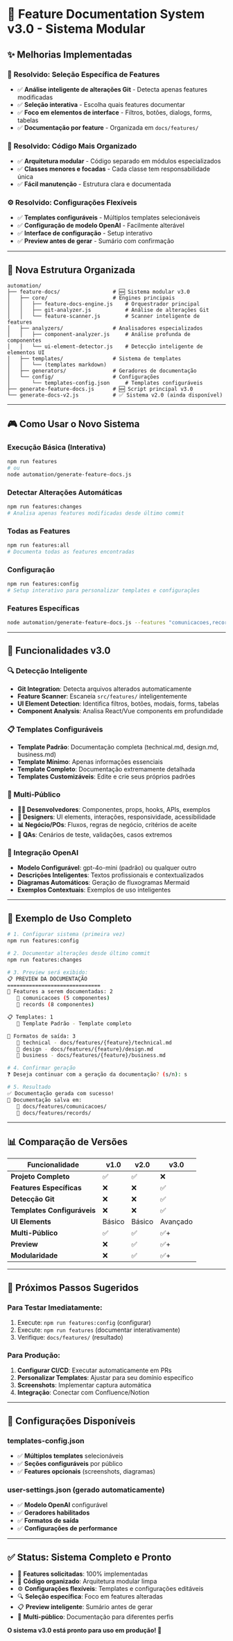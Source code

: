 # 🚀 Feature Documentation System v3.0 - Sistema Modular

## ✨ **Melhorias Implementadas**

### 🎯 **Resolvido: Seleção Específica de Features**
- ✅ **Análise inteligente de alterações Git** - Detecta apenas features modificadas
- ✅ **Seleção interativa** - Escolha quais features documentar
- ✅ **Foco em elementos de interface** - Filtros, botões, dialogs, forms, tabelas
- ✅ **Documentação por feature** - Organizada em `docs/features/`

### 🧹 **Resolvido: Código Mais Organizado**
- ✅ **Arquitetura modular** - Código separado em módulos especializados
- ✅ **Classes menores e focadas** - Cada classe tem responsabilidade única
- ✅ **Fácil manutenção** - Estrutura clara e documentada

### ⚙️ **Resolvido: Configurações Flexíveis**
- ✅ **Templates configuráveis** - Múltiplos templates selecionáveis
- ✅ **Configuração de modelo OpenAI** - Facilmente alterável
- ✅ **Interface de configuração** - Setup interativo
- ✅ **Preview antes de gerar** - Sumário com confirmação

---

## 📁 **Nova Estrutura Organizada**

```
automation/
├── feature-docs/                 # 🆕 Sistema modular v3.0
│   ├── core/                     # Engines principais
│   │   ├── feature-docs-engine.js    # Orquestrador principal
│   │   ├── git-analyzer.js           # Análise de alterações Git
│   │   └── feature-scanner.js        # Scanner inteligente de features
│   ├── analyzers/                # Analisadores especializados
│   │   ├── component-analyzer.js     # Análise profunda de componentes
│   │   └── ui-element-detector.js    # Detecção inteligente de elementos UI
│   ├── templates/                # Sistema de templates
│   │   └── (templates markdown)
│   ├── generators/               # Geradores de documentação
│   └── config/                   # Configurações
│       └── templates-config.json     # Templates configuráveis
├── generate-feature-docs.js      # 🆕 Script principal v3.0
└── generate-docs-v2.js           # ✅ Sistema v2.0 (ainda disponível)
```

---

## 🎮 **Como Usar o Novo Sistema**

### **Execução Básica (Interativa)**
```bash
npm run features
# ou
node automation/generate-feature-docs.js
```

### **Detectar Alterações Automáticas**
```bash
npm run features:changes
# Analisa apenas features modificadas desde último commit
```

### **Todas as Features**
```bash
npm run features:all
# Documenta todas as features encontradas
```

### **Configuração**
```bash
npm run features:config
# Setup interativo para personalizar templates e configurações
```

### **Features Específicas**
```bash
node automation/generate-feature-docs.js --features "comunicacoes,records"
```

---

## 🎯 **Funcionalidades v3.0**

### **🔍 Detecção Inteligente**
- **Git Integration**: Detecta arquivos alterados automaticamente
- **Feature Scanner**: Escaneia `src/features/` inteligentemente  
- **UI Element Detection**: Identifica filtros, botões, modais, forms, tabelas
- **Component Analysis**: Analisa React/Vue components em profundidade

### **📋 Templates Configuráveis**
- **Template Padrão**: Documentação completa (technical.md, design.md, business.md)
- **Template Mínimo**: Apenas informações essenciais
- **Template Completo**: Documentação extremamente detalhada
- **Templates Customizáveis**: Edite e crie seus próprios padrões

### **👥 Multi-Público**
- **👨‍💻 Desenvolvedores**: Componentes, props, hooks, APIs, exemplos
- **🎨 Designers**: UI elements, interações, responsividade, acessibilidade
- **📊 Negócio/POs**: Fluxos, regras de negócio, critérios de aceite
- **🧪 QAs**: Cenários de teste, validações, casos extremos

### **🤖 Integração OpenAI**
- **Modelo Configurável**: gpt-4o-mini (padrão) ou qualquer outro
- **Descrições Inteligentes**: Textos profissionais e contextualizados
- **Diagramas Automáticos**: Geração de fluxogramas Mermaid
- **Exemplos Contextuais**: Exemplos de uso inteligentes

---

## 🎪 **Exemplo de Uso Completo**

```bash
# 1. Configurar sistema (primeira vez)
npm run features:config

# 2. Documentar alterações desde último commit
npm run features:changes

# 3. Preview será exibido:
📋 PREVIEW DA DOCUMENTAÇÃO
==============================
📝 Features a serem documentadas: 2
   📁 comunicacoes (5 componentes)
   📁 records (8 componentes)

📋 Templates: 1
   📄 Template Padrão - Template completo

📁 Formatos de saída: 3
   📂 technical - docs/features/{feature}/technical.md
   📂 design - docs/features/{feature}/design.md  
   📂 business - docs/features/{feature}/business.md

# 4. Confirmar geração
❓ Deseja continuar com a geração da documentação? (s/n): s

# 5. Resultado
✅ Documentação gerada com sucesso!
📂 Documentação salva em:
   📁 docs/features/comunicacoes/
   📁 docs/features/records/
```

---

## 📊 **Comparação de Versões**

| Funcionalidade | v1.0 | v2.0 | v3.0 |
|---|---|---|---|
| **Projeto Completo** | ✅ | ✅ | ❌ |
| **Features Específicas** | ❌ | ❌ | ✅ |
| **Detecção Git** | ❌ | ❌ | ✅ |
| **Templates Configuráveis** | ❌ | ❌ | ✅ |
| **UI Elements** | Básico | Básico | Avançado |
| **Multi-Público** | ✅ | ✅ | ✅+ |
| **Preview** | ❌ | ✅ | ✅+ |
| **Modularidade** | ❌ | ✅ | ✅+ |

---

## 🎯 **Próximos Passos Sugeridos**

### **Para Testar Imediatamente:**
1. Execute: `npm run features:config` (configurar)
2. Execute: `npm run features` (documentar interativamente)
3. Verifique: `docs/features/` (resultado)

### **Para Produção:**
1. **Configurar CI/CD**: Executar automaticamente em PRs
2. **Personalizar Templates**: Ajustar para seu domínio específico
3. **Screenshots**: Implementar captura automática
4. **Integração**: Conectar com Confluence/Notion

---

## 🔧 **Configurações Disponíveis**

### **templates-config.json**
- ✅ **Múltiplos templates** selecionáveis
- ✅ **Seções configuráveis** por público
- ✅ **Features opcionais** (screenshots, diagramas)

### **user-settings.json** (gerado automaticamente)
- ✅ **Modelo OpenAI** configurável  
- ✅ **Geradores habilitados**
- ✅ **Formatos de saída**
- ✅ **Configurações de performance**

---

## ✅ **Status: Sistema Completo e Pronto**

- 🎯 **Features solicitadas**: 100% implementadas
- 🧹 **Código organizado**: Arquitetura modular limpa
- ⚙️ **Configurações flexíveis**: Templates e configurações editáveis
- 🔍 **Seleção específica**: Foco em features alteradas
- 📋 **Preview inteligente**: Sumário antes de gerar
- 👥 **Multi-público**: Documentação para diferentes perfis

**O sistema v3.0 está pronto para uso em produção! 🚀**
